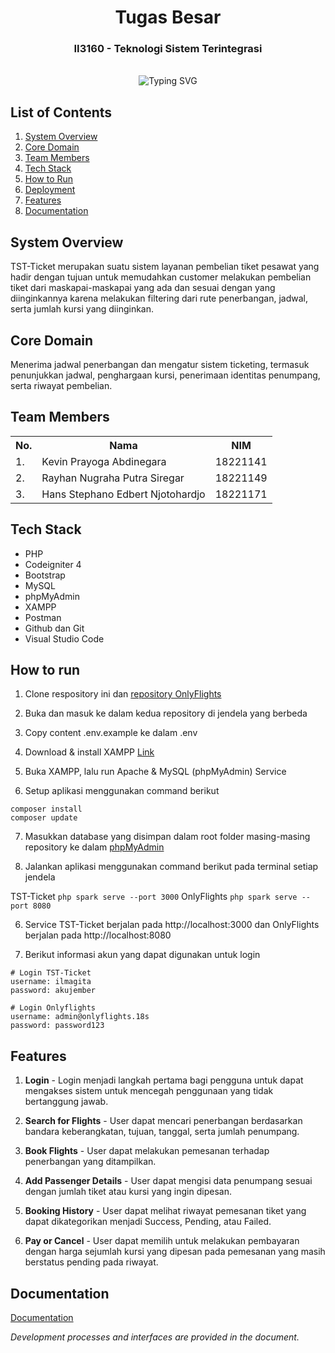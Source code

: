<div align="center">
    <h1>Tugas Besar</h1>
    <h3>II3160 - Teknologi Sistem Terintegrasi</h3>
</div>
<br>

<div align="center">
    <img src="https://readme-typing-svg.herokuapp.com?font=Itim&size=48&pause=1000&color=4200FF&center=true&vCenter=true&random=false&width=1000&height=60&lines=Teknologi+Sistem+-+Terintegrasi;Sistem+Rumah+Sakit;Sistem+Apotek" alt="Typing SVG">
</div>

## List of Contents

1. [System Overview](#system-overview)
2. [Core Domain](#core-domain)
3. [Team Members](#team-members)
4. [Tech Stack](#tech-stack)
5. [How to Run](#how-to-run)
6. [Deployment](#deployment)
7. [Features](#features)
8. [Documentation](#documentation)

## System Overview

TST-Ticket merupakan suatu sistem layanan pembelian tiket pesawat yang hadir dengan tujuan untuk memudahkan customer melakukan pembelian tiket dari maskapai-maskapai yang ada dan sesuai dengan yang diinginkannya karena melakukan filtering dari rute penerbangan, jadwal, serta jumlah kursi yang diinginkan.

## Core Domain

Menerima jadwal penerbangan dan mengatur sistem ticketing, termasuk penunjukkan jadwal, penghargaan kursi, penerimaan identitas penumpang, serta riwayat pembelian.

## Team Members

<table>
    <tr align="center">
        <th>No.</th>
        <th>Nama</th>
        <th>NIM</th>
    </tr>
    <tr>
        <td>1.</td>
        <td>Kevin Prayoga Abdinegara</td>
        <td>18221141</td>
    </tr>
    <tr>
        <td>2.</td>
        <td>Rayhan Nugraha Putra Siregar</td>
        <td>18221149</td>
    </tr>
    <tr>
        <td>3.</td>
        <td>Hans Stephano Edbert Njotohardjo</td>
        <td>18221171</td>
    </tr>
</table>

## Tech Stack

- PHP
- Codeigniter 4 
- Bootstrap
- MySQL
- phpMyAdmin
- XAMPP
- Postman
- Github dan Git
- Visual Studio Code

## How to run

1. Clone respository ini dan [repository OnlyFlights](https://github.com/SirRay03/TST-Air)

2. Buka dan masuk ke dalam kedua repository di jendela yang berbeda

3. Copy content .env.example ke dalam .env

4. Download & install XAMPP [Link](https://www.apachefriends.org/)

5. Buka XAMPP, lalu run Apache & MySQL (phpMyAdmin) Service

6. Setup aplikasi menggunakan command berikut

```
composer install
composer update
```

7. Masukkan database yang disimpan dalam root folder masing-masing repository ke dalam [phpMyAdmin](localhost/phpmyadmin)

8. Jalankan aplikasi menggunakan command berikut pada terminal setiap jendela

TST-Ticket  ```php spark serve --port 3000```
OnlyFlights ```php spark serve --port 8080```

6. Service TST-Ticket berjalan pada http://localhost:3000 dan OnlyFlights berjalan pada http://localhost:8080

7. Berikut informasi akun yang dapat digunakan untuk login
```
# Login TST-Ticket
username: ilmagita
password: akujember

# Login Onlyflights
username: admin@onlyflights.18s
password: password123
```


## Features

1. **Login** - Login menjadi langkah pertama bagi pengguna untuk dapat mengakses sistem untuk mencegah penggunaan yang tidak bertanggung jawab.

2. **Search for Flights** - User dapat mencari penerbangan berdasarkan bandara keberangkatan, tujuan, tanggal, serta jumlah penumpang.

3. **Book Flights** - User dapat melakukan pemesanan terhadap penerbangan yang ditampilkan.
  
4. **Add Passenger Details** - User dapat mengisi data penumpang sesuai dengan jumlah tiket atau kursi yang ingin dipesan.
   
5. **Booking History** - User dapat melihat riwayat pemesanan tiket yang dapat dikategorikan menjadi Success, Pending, atau Failed.

6. **Pay or Cancel** - User dapat memilih untuk melakukan pembayaran dengan harga sejumlah kursi yang dipesan pada pemesanan yang masih berstatus pending pada riwayat.


## Documentation
[Documentation](https://docs.google.com/document/d/11VVUq3s6EbKkoQnYY_Sl7ymabZufGoWuneDM68WyuzY)

*Development processes and interfaces are provided in the document.*
